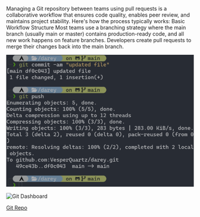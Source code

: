 Managing a Git repository between teams using pull requests is a collaborative workflow that ensures code quality, enables peer review, and maintains project stability. Here's how the process typically works:
Basic Workflow Structure
Most teams use a branching strategy where the main branch (usually main or master) contains production-ready code, and all new work happens on feature branches. Developers create pull requests to merge their changes back into the main branch.

![Git Commands](./assets/git_commands.png)

![Git Dashboard](./assets/github_home.png)

[Git Repo](https://github.com/VesperQuartz/darey)

